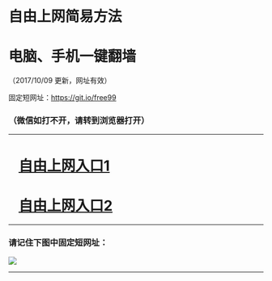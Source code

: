 ﻿# 自由上网简易方法

# 电脑、手机一键翻墙

（2017/10/09 更新，网址有效）

固定短网址：https://git.io/free99

### （微信如打不开，请转到浏览器打开）


***





# &nbsp;&nbsp; <a href="http://ft1839422817.fwq-tz-1001.info/fwqtz01.html?t=10090012083 " target="_blank">自由上网入口1</a>
# &nbsp;&nbsp; <a href="http://ft1683210587.fwq-tz-1002.info/fwqtz02.html?t=100900114487 " target="_blank">自由上网入口2</a>
***

### 请记住下图中固定短网址：

<img src="https://s3-us-west-2.amazonaws.com/fwq-1001/yjfq-20170905okok.png" /> 


***

